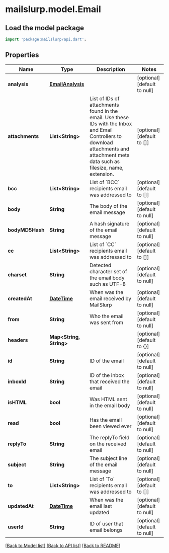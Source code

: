 # mailslurp.model.Email

## Load the model package
```dart
import 'package:mailslurp/api.dart';
```

## Properties
Name | Type | Description | Notes
------------ | ------------- | ------------- | -------------
**analysis** | [**EmailAnalysis**](EmailAnalysis.md) |  | [optional] [default to null]
**attachments** | **List&lt;String&gt;** | List of IDs of attachments found in the email. Use these IDs with the Inbox and Email Controllers to download attachments and attachment meta data such as filesize, name, extension. | [optional] [default to []]
**bcc** | **List&lt;String&gt;** | List of &#x60;BCC&#x60; recipients email was addressed to | [optional] [default to []]
**body** | **String** | The body of the email message | [optional] [default to null]
**bodyMD5Hash** | **String** | A hash signature of the email message | [optional] [default to null]
**cc** | **List&lt;String&gt;** | List of &#x60;CC&#x60; recipients email was addressed to | [optional] [default to []]
**charset** | **String** | Detected character set of the email body such as UTF-8 | [optional] [default to null]
**createdAt** | [**DateTime**](DateTime.md) | When was the email received by MailSlurp | [optional] [default to null]
**from** | **String** | Who the email was sent from | [optional] [default to null]
**headers** | **Map&lt;String, String&gt;** |  | [optional] [default to {}]
**id** | **String** | ID of the email | [optional] [default to null]
**inboxId** | **String** | ID of the inbox that received the email | [optional] [default to null]
**isHTML** | **bool** | Was HTML sent in the email body | [optional] [default to null]
**read** | **bool** | Has the email been viewed ever | [optional] [default to null]
**replyTo** | **String** | The replyTo field on the received email | [optional] [default to null]
**subject** | **String** | The subject line of the email message | [optional] [default to null]
**to** | **List&lt;String&gt;** | List of &#x60;To&#x60; recipients email was addressed to | [optional] [default to []]
**updatedAt** | [**DateTime**](DateTime.md) | When was the email last updated | [optional] [default to null]
**userId** | **String** | ID of user that email belongs | [optional] [default to null]

[[Back to Model list]](../README.md#documentation-for-models) [[Back to API list]](../README.md#documentation-for-api-endpoints) [[Back to README]](../README.md)


